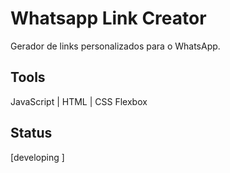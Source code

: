 # Whatsapp Link Creator
Gerador de links personalizados para o WhatsApp.

## Tools

JavaScript | HTML | CSS Flexbox

## Status

[developing ]
